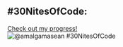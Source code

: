 ## #30NitesOfCode:
  [Check out my progress!](https://www.codedex.io/@amalgamasean/30-nites-of-code)  
  ![@amalgamasean #30NitesOfCode](https://www.codedex.io/api/petStatus?user=amalgamasean)
